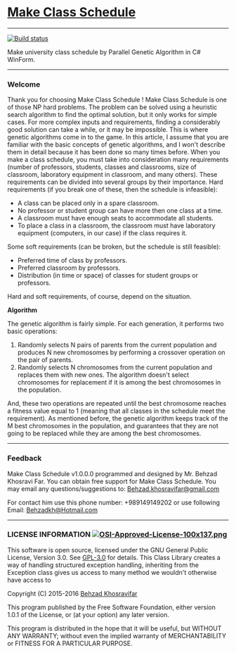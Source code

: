 # [Make Class Schedule](https://github.com/Behzadkhosravifar/MakeClassSchedule)
--------------------
[![Build status](https://ci.appveyor.com/api/projects/status/4cjm8ir7bswf6nse?svg=true)](https://ci.appveyor.com/project/Behzadkhosravifar/makeclassschedule)

Make university class schedule by Parallel Genetic Algorithm in C# WinForm.

--------------------------------
### Welcome

Thank you for choosing Make Class Schedule !
Make Class Schedule is one of those NP hard problems. The problem can be solved using a heuristic search algorithm to find the optimal solution, but it only works for simple cases. For more complex inputs and requirements, finding a considerably good solution can take a while, or it may be impossible. This is where genetic algorithms come in to the game. In this article, I assume that you are familiar with the basic concepts of genetic algorithms, and I won't describe them in detail because it has been done so many times before.
When you make a class schedule, you must take into consideration many requirements (number of professors, students, classes and classrooms, size of classroom, laboratory equipment in classroom, and many others). These requirements can be divided into several groups by their importance. Hard requirements (if you break one of these, then the schedule is infeasible):

* A class can be placed only in a spare classroom.
* No professor or student group can have more then one class at a time.
* A classroom must have enough seats to accommodate all students.
* To place a class in a classroom, the classroom must have laboratory equipment (computers, in our case) if the class requires it.

Some soft requirements (can be broken, but the schedule is still feasible):

* Preferred time of class by professors.
* Preferred classroom by professors.
* Distribution (in time or space) of classes for student groups or professors.

Hard and soft requirements, of course, depend on the situation.


**Algorithm**

The genetic algorithm is fairly simple. For each generation, it performs two basic operations:

1. Randomly selects N pairs of parents from the current population and produces N new chromosomes by performing a crossover operation on the pair of parents.
2. Randomly selects N chromosomes from the current population and replaces them with new ones. The algorithm doesn't select chromosomes for replacement if it is among the best chromosomes in the population.

And, these two operations are repeated until the best chromosome reaches a fitness value equal to 1 (meaning that all classes in the schedule meet the requirement). As mentioned before, the genetic algorithm keeps track of the M best chromosomes in the population, and guarantees that they are not going to be replaced while they are among the best chromosomes.

--------------------------------
### Feedback

Make Class Schedule v1.0.0.0 programmed and designed by Mr. Behzad Khosravi Far.
You can obtain free support for Make Class Schedule. You may email any questions/suggestions to:
Behzad.khosravifar@gmail.com
 
For contact him use this phone number: +989149149202
or use following Email: Behzadkh@Hotmail.com


--------------------------
### LICENSE INFORMATION      [![OSI-Approved-License-100x137.png](http://opensource.org/trademarks/opensource/OSI-Approved-License-100x137.png)](http://opensource.org/licenses/GPL-3.0.html)

This software is open source, licensed under the GNU General Public License, Version 3.0.
See [GPL-3.0](http://opensource.org/licenses/GPL-3.0.html) for details.
This Class Library creates a way of handling structured exception handling,
inheriting from the Exception class gives us access to many method
we wouldn't otherwise have access to
                  
Copyright (C) 2015-2016 [Behzad Khosravifar](mailto:Behzad.Khosravifar@Gmail.com)

This program published by the Free Software Foundation,
either version 1.0.1 of the License, or (at your option) any later version.

This program is distributed in the hope that it will be useful,
but WITHOUT ANY WARRANTY; without even the implied warranty of
MERCHANTABILITY or FITNESS FOR A PARTICULAR PURPOSE.
